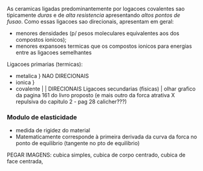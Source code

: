 As ceramicas ligadas predominantemente por logacoes covalentes sao tipicamente *duras* e de *alta resistencia* apresentando *altos pontos de fusao*. Como essas ligacoes sao direcionais, apresentam em geral:
- menores densidades (p/ pesos moleculares equivalentes aos dos compostos ionicos);
- menores expansoes termicas que os compostos ionicos para energias entre as ligacoes semelhantes

Ligacoes primarias (termicas):
- metalica      } NAO DIRECIONAIS
- ionica        }
- covalente                         |
                                    | DIRECIONAIS
Ligacoes secundarias (fisicas)      |
olhar grafico da pagina 161 do livro proposto (e mais outro da forca atrativa X repulsiva do capitulo 2 - pag 28 calicher???)

### Modulo de elasticidade
- medida de rigidez do material
- Matematicamente corresponde à primeira derivada da curva da forca no ponto de equilibrio (tangente no pto de equilibrio)

PEGAR IMAGENS:
cubica simples,
cubica de corpo centrado,
cubica de face centrada,


<!-- manuella xavier faucz -->